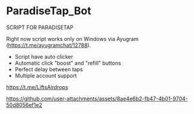 # ParadiseTap_Bot

SCRIPT FOR PARADISETAP

Right now script works only on Windows via
Ayugram (https://t.me/ayugramchat/12788).
- Script have auto clicker
- Automatic click "boost" and "refill" buttons
- Perfect delay between taps
- Multiple account support

https://t.me/LiftsAirdrops


https://github.com/user-attachments/assets/8ae4e6b2-fb47-4b01-9704-50d8056ef1e2

